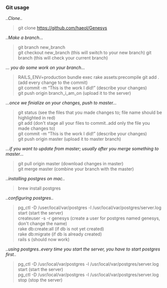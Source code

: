 ### Git usage

*..Clone..*
> git clone https://github.com/haeol/Genesys

*..Make a branch…*
> git branch new_branch <br/>
> git checkout new_branch (this will switch to your new branch)
> git branch (this will check your current branch)

*… you do some work on your branch…*
> RAILS_ENV=production bundle exec rake assets:precompile
> git add . (add every change to the commit) <br/>
> git commit -m “This is the work I did!” (describe your changes)<br/>
> git push origin branch_i_am_on (upload it to the server)<br/>

*…once we finialize on your changes, push to master…*
> git status (see the files that you made changes to; file name should be highlighted in red) <br/>
> git add <file name that you made changes to> (don't stage all your files to commit..add only the file you made changes to)</br>
> git commit -m “This is the work I did!” (describe your changes)<br/>
> git push origin master (upload it to master branch)<br/>

*…if you want to update from master; usually after you merge something to master…*
> git pull origin master (download changes in master)<br/>
> git merge master (combine your branch with the master)<br/>

*..installing postgres on mac..*
> brew install postgres

*..configuring postgres..*
> pg_ctl -D /user/local/var/postgres -l /usr/local/var/postgres/server.log start (start the server) <br/>
> createuser -s -r genesys (create a user for postgres named genesys, don't change the name) <br/>
> rake db:create:all (if db is not yet created) <br/>
> rake db:migrate    (if db is already created) <br/>
> rails s            (should now work) <br/>

*..using postgres..every time you start the server, you have to start postgres first..*
> pg_ctl -D /usr/local/var/postgres -l /usr/local/var/postgres/server.log start (start the server) <br/>
> pg_ctl -D /usr/local/var/postgres -l /usr/local/var/postgres/server.log stop  (stop the server) <br/>
